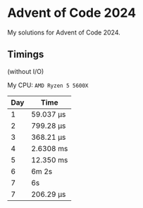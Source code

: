 # Advent of Code 2024

My solutions for Advent of Code 2024.

## Timings

(without I/O)

My CPU: `AMD Ryzen 5 5600X`

| Day | Time      |
|-----|-----------|
| 1   | 59.037 µs |
| 2   | 799.28 µs |
| 3   | 368.21 µs |
| 4   | 2.6308 ms |
| 5   | 12.350 ms |
| 6   | 6m 2s     |
| 7   | 6s        |
| 7   | 206.29 µs |

